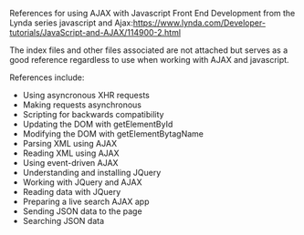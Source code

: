 
References for using AJAX with Javascript Front End Development from the Lynda series javascript and Ajax:https://www.lynda.com/Developer-tutorials/JavaScript-and-AJAX/114900-2.html

The index files and other files associated are not attached but serves as a good reference regardless to use when working with AJAX and javascript. 

References include:

- Using asyncronous XHR requests
- Making requests asynchronous
- Scripting for backwards compatibility
- Updating the DOM with getElementById
- Modifying the DOM with getElementBytagName
- Parsing XML using AJAX
- Reading XML using AJAX
- Using event-driven AJAX
- Understanding and installing JQuery
- Working with JQuery and AJAX
- Reading data with JQuery
- Preparing a live search AJAX app
- Sending JSON data to the page
- Searching JSON data

